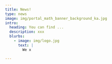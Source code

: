 ```yaml
---
title: News!
type: news
image: img/portal_math_banner_background_ka.jpg
intro:
  heading: You can find ...
  description: xxx
  blurbs:
    - image: img/logo.jpg
      text: |
        We x

---
```

